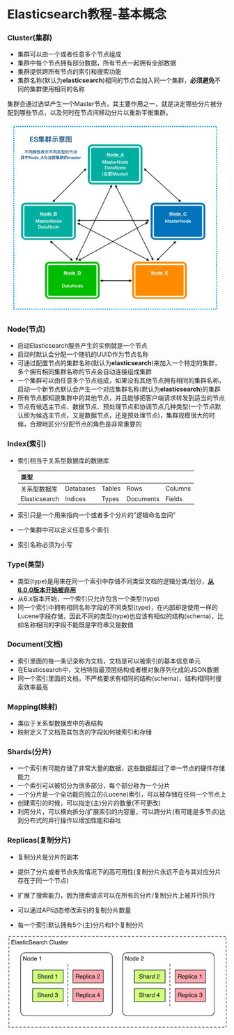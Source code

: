 # Elasticsearch教程-基本概念

### Cluster(集群)

- 集群可以由一个或者任意多个节点组成
- 集群中每个节点拥有部分数据，所有节点一起拥有全部数据
- 集群提供跨所有节点的索引和搜索功能
- 集群名称(默认为**elasticsearch**)相同的节点会加入同一个集群，**必须避免**不同的集群使用相同的名称

集群会通过选举产生一个Master节点，其主要作用之一，就是决定哪些分片被分配到哪些节点，以及何时在节点间移动分片以重新平衡集群。

![image](./img/es_cluster.jpg)



### Node(节点)

- 启动Elasticsearch服务产生的实例就是一个节点
- 启动时默认会分配一个随机的UUID作为节点名称
- 可通过配置节点的集群名称(默认为**elasticsearch**)来加入一个特定的集群，多个拥有相同集群名称的节点会自动连接组成集群
- 一个集群可以由任意多个节点组成，如果没有其他节点拥有相同的集群名称，启动一个新节点默认会产生一个对应集群名称(默认为**elasticsearch**)的集群
- 所有节点都知道集群中的其他节点，并且能够把客户端请求转发到适当的节点
- 节点有候选主节点、数据节点、预处理节点和协调节点几种类型(一个节点默认即为候选主节点，又是数据节点，还是预处理节点)，集群规模很大的时候，合理地区分/分配节点的角色是非常重要的



### Index(索引)

- 索引相当于关系型数据库的数据库

  | 类型          |           |        |           |         |
  | ------------- | --------- | ------ | --------- | ------- |
  | 关系型数据库  | Databases | Tables | Rows      | Columns |
  | Elasticsearch | Indices   | Types  | Documents | Fields  |

- 索引只是一个用来指向一个或者多个分片的"逻辑命名空间"

- 一个集群中可以定义任意多个索引

- 索引名称必须为小写



### Type(类型)

- 类型(type)是用来在同一个索引中存储不同类型文档的逻辑分类/划分，**<u>从6.0.0版本开始被弃用</u>**
- 从6.x版本开始，一个索引只允许包含一个类型(type)
- 同一个索引中拥有相同名称字段的不同类型(type)，在内部却是使用一样的Lucene字段存储，因此不同的类型(type)也应该有相似的结构(schema)，比如名称相同的字段不能既是字符串又是数值



### Document(文档)

- 索引里面的每一条记录称为文档，文档是可以被索引的基本信息单元
- 在Elasticsearch中，文档特指最顶层结构或者根对象序列化成的JSON数据
- 同一个索引里面的文档，不严格要求有相同的结构(schema)，结构相同时搜索效率最高



### Mapping(映射)

- 类似于关系型数据库中的表结构
- 映射定义了文档及其包含的字段如何被索引和存储



### Shards(分片)

- 一个索引有可能存储了非常大量的数据，这些数据超过了单一节点的硬件存储能力
- 一个索引可以被切分为很多部分，每个部分称为一个分片
- 一个分片是一个全功能的独立的(Lucene)索引，可以被存储在任何一个节点上
- 创建索引的时候，可以指定(主)分片的数量(不可更改)
- 利用分片，可以横向拆分/扩展索引的内容量，可以跨分片(有可能是多节点)达到分布式的并行操作以增加性能和吞吐



### Replicas(复制分片)

- 复制分片是分片的副本

- 提供了分片或者节点失败情况下的高可用性(复制分片永远不会与其对应分片存在于同一个节点)

- 扩展了搜索能力，因为搜索请求可以在所有的分片/复制分片上被并行执行

- 可以通过API动态修改索引的复制分片数量

- 每一个索引默认拥有5个(主)分片和1个复制分片



![image](./img/es_shards.jpg)
